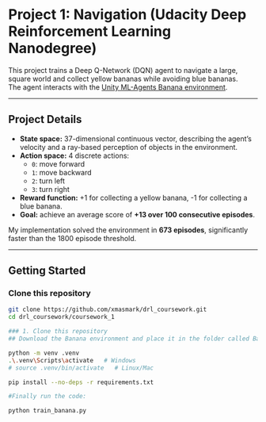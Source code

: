 # Project 1: Navigation (Udacity Deep Reinforcement Learning Nanodegree)

This project trains a Deep Q-Network (DQN) agent to navigate a large, square world and collect yellow bananas while avoiding blue bananas.  
The agent interacts with the [Unity ML-Agents Banana environment](https://github.com/udacity/deep-reinforcement-learning/tree/master/p1_navigation).

---

## Project Details

- **State space:** 37-dimensional continuous vector, describing the agent’s velocity and a ray-based perception of objects in the environment.  
- **Action space:** 4 discrete actions:
  - `0`: move forward  
  - `1`: move backward  
  - `2`: turn left  
  - `3`: turn right  
- **Reward function:** +1 for collecting a yellow banana, -1 for collecting a blue banana.  
- **Goal:** achieve an average score of **+13 over 100 consecutive episodes**.  

My implementation solved the environment in **673 episodes**, significantly faster than the 1800 episode threshold.

---

## Getting Started

### Clone this repository
```bash
git clone https://github.com/xmasmark/drl_coursework.git
cd drl_coursework/coursework_1

### 1. Clone this repository
## Download the Banana environment and place it in the folder called Banana_Windows_x86_64

python -m venv .venv
.\.venv\Scripts\activate   # Windows
# source .venv/bin/activate   # Linux/Mac

pip install --no-deps -r requirements.txt

#Finally run the code:

python train_banana.py

